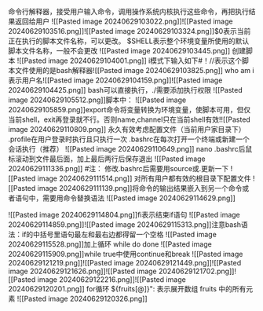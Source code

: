 命令行解释器，接受用户输入命令，调用操作系统内核执行这些命令，再把执行结果返回给用户
![[Pasted image 20240629103022.png]]![[Pasted image 20240629103516.png]]![[Pasted image 20240629103324.png]]$0表示当前正在执行的脚本文件名称，可以更改。
$SHELL表示整个环境变量所使用的默认脚本文件名称，一般不会更改
![[Pasted image 20240629103445.png]]
创建脚本
![[Pasted image 20240629104001.png]]
i模式下输入如下#！//表示这个脚本文件使用的是bash解释器![[Pasted image 20240629103825.png]]
who am i表示用户名![[Pasted image 20240629104159.png]]![[Pasted image 20240629104425.png]]
bash可以直接执行，./需要添加执行权限
![[Pasted image 20240629105512.png]]脚本中：
![[Pasted image 20240629105859.png]]export命令将变量转换为环境变量，使脚本可用，但仅当前shell，exit再登录就不行。否则name,channel只在当前shell有效!![[Pasted image 20240629110809.png]]
永久有效考虑配置文件（当前用户家目录下）
.profile在用户登录时执行且只执行一次
.bashrc在每次打开一个终端或新建一个会话执行（推荐）
![[Pasted image 20240629110649.png]]
nano .bashrc后鼠标滚动到文件最后面，加上最后两行后保存退出
![[Pasted image 20240629111336.png]]
#注： 修改.bashrc后需要用source或.更新一下
![[Pasted image 20240629111514.png]]
对所有用户都有效的根目录下配置文件
![[Pasted image 20240629111139.png]]将命令的输出结果嵌入到另一个命令或者语句中，需要用命令替换语法
![[Pasted image 20240629114629.png]]

![[Pasted image 20240629114804.png]]fi表示结束if语句
![[Pasted image 20240629114859.png]]![[Pasted image 20240629115313.png]]注意bash语法：if的中括号里语句最左和最右边都得留一个空格
![[Pasted image 20240629115528.png]]加上循环 while do done
![[Pasted image 20240629115909.png]]while true中使用continue和break
![[Pasted image 20240629121219.png]]![[Pasted image 20240629121449.png]]![[Pasted image 20240629121626.png]]![[Pasted image 20240629121702.png]]![[Pasted image 20240629122216.png]]![[Pasted image 20240629120201.png]]
for循环
${fruits[@]}": 表示展开数组 fruits 中的所有元素
![[Pasted image 20240629120326.png]]